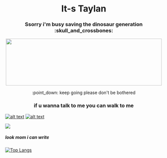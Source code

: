 <h1 align="center"> It-s Taylan</h1>

<h3 align="center"> Ssorry i'm busy saving the dinosaur generation :skull_and_crossbones: </h3>		
<p align="center"> 
  <img src="https://hackster.imgix.net/uploads/attachments/1097058/Dino_non-birthday_version-1.gif?auto=compress&gifq=35&w=680&h=510&fit=max" width="500" height="150" />
</p>
<p align="center"> 
:point_down: keep going please don't be bothered 
</p>

<h3 align="center"> if u wanna talk to me you can walk to me </h3>


[![alt text][1.1]][1]
[![alt text][2.1]][2]

[1.1]: https://img.icons8.com/external-justicon-lineal-color-justicon/64/000000/external-twitter-social-media-justicon-lineal-color-justicon.png
[2.1]: https://img.icons8.com/external-justicon-lineal-color-justicon/64/000000/external-linkedin-social-media-justicon-lineal-color-justicon.png
![](https://komarev.com/ghpvc/?username=TaylanCann&label=stalkers&color=grey)



[1]: http://www.twitter.com/taylan_cann
[2]: https://www.linkedin.com/in/taylancan/






##### look mom i can write
[![Top Langs](https://github-readme-stats.vercel.app/api/top-langs/?username=TaylanCann&layout=compact)](https://github.com/anuraghazra/github-readme-stats)



<!--
**TaylanCann/TaylanCann** is a ✨ _special_ ✨ repository because its `README.md` (this file) appears on your GitHub profile.

Here are some ideas to get you started:

[![github-readme-twitter](https://github-readme-twitter.gazf.vercel.app/api?id=taylan_cann)](https://github.com/gazf/github-readme-twitter)
[4.1]: http://i.imgur.com/YckIOms.png (tumblr icon with padding)
[5.1]: http://i.imgur.com/1AGmwO3.png (dribbble icon with padding)
[4]: http://carlsed.tumblr.com
[5]: http://dribbble.com/carlsednaoui


- 🔭 I’m currently working on ...
- 🌱 I’m currently learning ...
- 👯 I’m looking to collaborate on ...
- 🤔 I’m looking for help with ...
- 💬 Ask me about ...
- 📫 How to reach me: ...
- 😄 Pronouns: ...
- ⚡ Fun fact: ...
-->

